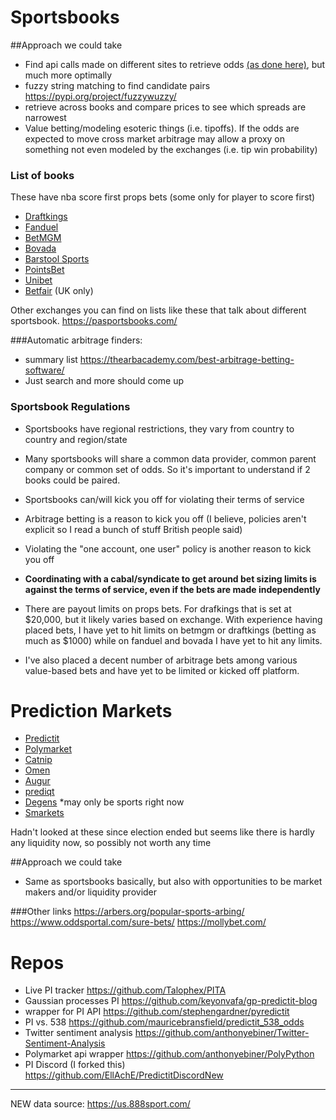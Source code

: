 # Sportsbooks
##Approach we could take
- Find api calls made on different sites to retrieve odds [(as done here)](src/live_data/live_odds_retrieval.py), but much more optimally
- fuzzy string matching to find candidate pairs https://pypi.org/project/fuzzywuzzy/
- retrieve across books and compare prices to see which spreads are narrowest
- Value betting/modeling esoteric things (i.e. tipoffs). If the odds are expected to move cross market arbitrage may 
allow a proxy on something not even modeled by the exchanges (i.e. tip win probability)


### List of books
These have nba score first props bets (some only for player to score first)
- [Draftkings]()
- [Fanduel]()
- [BetMGM]()
- [Bovada]()
- [Barstool Sports]()
- [PointsBet]()
- [Unibet]()
- [Betfair]() (UK only)
  
Other exchanges you can find on lists like these that talk about different sportsbook. https://pasportsbooks.com/


###Automatic arbitrage finders:
- summary list https://thearbacademy.com/best-arbitrage-betting-software/
- Just search and more should come up

### Sportsbook Regulations

- Sportsbooks have regional restrictions, they vary from country to country and region/state
- Many sportsbooks will share a common data provider, common parent company or common set of odds.
  So it's important to understand if 2 books could be paired.
- Sportsbooks can/will kick you off for violating their terms of service
- Arbitrage betting is a reason to kick you off (I believe, policies aren't explicit so I read a bunch of stuff British people said)
- Violating the "one account, one user" policy is another reason to kick you off
- **Coordinating with a cabal/syndicate to get around bet sizing limits is against the terms of service, even if the bets are made independently**
- There are payout limits on props bets. For drafkings that is set at $20,000, but it likely varies based on exchange.
  With experience having placed bets, I have yet to hit limits on betmgm or draftkings (betting as much as $1000) while on fanduel and bovada I have yet to hit any limits.
  
- I've also placed a decent number of arbitrage bets among various value-based bets and have yet to be limited or kicked off platform.


# Prediction Markets
- [Predictit](https://www.predictit.org/)
- [Polymarket](https://polymarket.com/)
- [Catnip](https://catnip.exchange/)
- [Omen](https://www.augur.net/)
- [Augur](https://www.augur.net/)
- [prediqt](https://prediqt.com/)
- [Degens](https://degens.com/) *may only be sports right now
- [Smarkets](https://smarkets.com/politics/)

Hadn't looked at these since election ended but seems like there is hardly any liquidity now, so possibly not worth any time

##Approach we could take
- Same as sportsbooks basically, but also with opportunities to be market makers and/or liquidity provider

###Other links
https://arbers.org/popular-sports-arbing/
https://www.oddsportal.com/sure-bets/
https://mollybet.com/

# Repos
- Live PI tracker https://github.com/Talophex/PITA
- Gaussian processes PI https://github.com/keyonvafa/gp-predictit-blog
- wrapper for PI API https://github.com/stephengardner/pyredictit
- PI vs. 538 https://github.com/mauricebransfield/predictit_538_odds
- Twitter sentiment analysis https://github.com/anthonyebiner/Twitter-Sentiment-Analysis
- Polymarket api wrapper https://github.com/anthonyebiner/PolyPython
- PI Discord (I forked this) https://github.com/EllAchE/PredictitDiscordNew


------------
NEW data source:
https://us.888sport.com/
